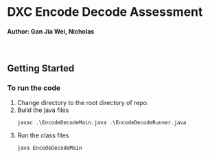 # DXC Encode Decode Assessment

#### Author: Gan Jia Wei, Nicholas
<br/>

## Getting Started

### To run the code
1) Change directory to the root directory of repo.
2) Build the java files
   <br/>
    ```
    javac .\EncodeDecodeMain.java .\EncodeDecodeRunner.java 
    ```
3) Run the class files
   <br/>
    ```
    java EncodeDecodeMain
    ```
